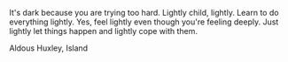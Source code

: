---
---
It's dark because you are trying too hard.
Lightly child, lightly. Learn to do everything lightly.
Yes, feel lightly even though you're feeling deeply.
Just lightly let things happen and lightly cope with them.

Aldous Huxley, Island
